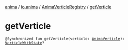 [anima](../../index.md) / [io.anima](../index.md) / [AnimaVerticleRegistry](index.md) / [getVerticle](./get-verticle.md)

# getVerticle

`@Synchronized fun getVerticle(verticle: `[`AnimaVerticle`](../-anima-verticle/index.md)`): `[`VerticleWithState`](../-verticle-with-state/index.md)`?`